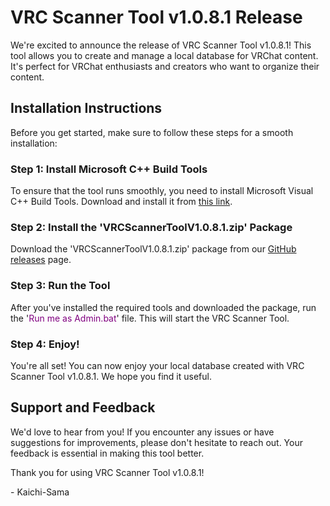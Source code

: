 # VRC Scanner Tool v1.0.8.1 Release

We're excited to announce the release of VRC Scanner Tool v1.0.8.1! This tool allows you to create and manage a local database for VRChat content. It's perfect for VRChat enthusiasts and creators who want to organize their content.

## Installation Instructions

Before you get started, make sure to follow these steps for a smooth installation:

### Step 1: Install Microsoft C++ Build Tools

To ensure that the tool runs smoothly, you need to install Microsoft Visual C++ Build Tools. Download and install it from [this link](https://www.microsoft.com/store/productId/9NRWMJP3717K?ocid=pdpshare).

### Step 2: Install the 'VRCScannerToolV1.0.8.1.zip' Package

Download the 'VRCScannerToolV1.0.8.1.zip' package from our [GitHub releases](https://github.com/YourGitHubUsername/YourRepository/releases) page.

### Step 3: Run the Tool

After you've installed the required tools and downloaded the package, run the '<span style="color: purple;">Run me as Admin.bat</span>' file. This will start the VRC Scanner Tool.

### Step 4: Enjoy!

You're all set! You can now enjoy your local database created with VRC Scanner Tool v1.0.8.1. We hope you find it useful.

## Support and Feedback

We'd love to hear from you! If you encounter any issues or have suggestions for improvements, please don't hesitate to reach out. Your feedback is essential in making this tool better.

Thank you for using VRC Scanner Tool v1.0.8.1!

\- Kaichi-Sama
